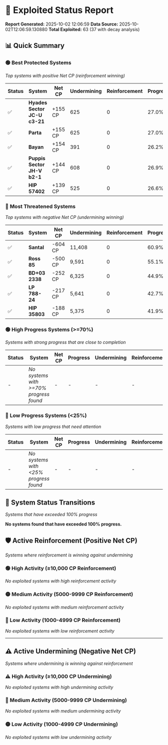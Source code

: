 # 🌟 Exploited Status Report

**Report Generated:** 2025-10-02 12:06:59
**Data Source:** 2025-10-02T12:06:59.130880
**Total Exploited:** 63 (37 with decay analysis)

## 📊 Quick Summary

### 🟢 **Best Protected Systems**
*Top systems with positive Net CP (reinforcement winning)*

| Status | System | Net CP | Undermining | Reinforcement | Progress |
|--------|--------|--------|-------------|---------------|----------|
| ✅ | **Hyades Sector JC-U c3-21** | +155 CP | 625 | 0 | 27.0% |
| ✅ | **Parta** | +155 CP | 625 | 0 | 27.0% |
| ✅ | **Bayan** | +154 CP | 391 | 0 | 26.2% |
| ✅ | **Puppis Sector JH-V b2-1** | +144 CP | 608 | 0 | 26.9% |
| ✅ | **HIP 57402** | +139 CP | 525 | 0 | 26.6% |

### 🔴 **Most Threatened Systems**
*Top systems with negative Net CP (undermining winning)*

| Status | System | Net CP | Undermining | Reinforcement | Progress |
|--------|--------|--------|-------------|---------------|----------|
| ✅ | **Santal** | -604 CP | 11,408 | 0 | 60.9% |
| ✅ | **Ross 85** | -500 CP | 9,591 | 0 | 55.1% |
| ✅ | **BD+03 2338** | -252 CP | 6,325 | 0 | 44.9% |
| ✅ | **LP 788-24** | -217 CP | 5,641 | 0 | 42.7% |
| ✅ | **HIP 35803** | -188 CP | 5,375 | 0 | 41.9% |

### 🟢 **High Progress Systems (>=70%)**
*Systems with strong progress that are close to completion*

| Status | System | Net CP | Progress | Undermining | Reinforcement |
|--------|--------|--------|----------|-------------|---------------|
| - | *No systems with >=70% progress found* | - | - | - | - |

### 🔴 **Low Progress Systems (<25%)**
*Systems with low progress that need attention*

| Status | System | Net CP | Progress | Undermining | Reinforcement |
|--------|--------|--------|----------|-------------|---------------|
| - | *No systems with <25% progress found* | - | - | - | - |
## 🔄 System Status Transitions
*Systems that have exceeded 100% progress*

**No systems found that have exceeded 100% progress.**

## 🛡️ Active Reinforcement (Positive Net CP)
*Systems where reinforcement is winning against undermining*

### 🟢 High Activity (≥10,000 CP Reinforcement)

*No exploited systems with high reinforcement activity*

### 🟡 Medium Activity (5000-9999 CP Reinforcement)

*No exploited systems with medium reinforcement activity*

### 🔴 Low Activity (1000-4999 CP Reinforcement)

*No exploited systems with low reinforcement activity*


---

## ⚠️ Active Undermining (Negative Net CP)
*Systems where undermining is winning against reinforcement*

### ⚠️ High Activity (≥10,000 CP Undermining)

*No exploited systems with high undermining activity*

### 🔶 Medium Activity (5000-9999 CP Undermining)

*No exploited systems with medium undermining activity*

### 🟡 Low Activity (1000-4999 CP Undermining)

*No exploited systems with low undermining activity*
